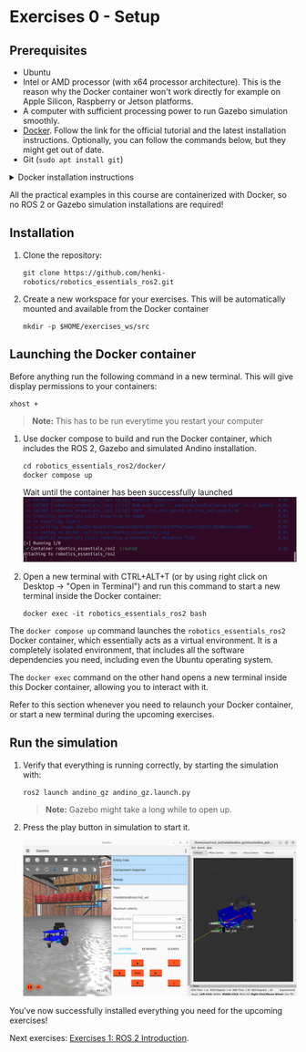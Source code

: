 # Exercises 0 - Setup

## Prerequisites
- Ubuntu
- Intel or AMD processor (with x64 processor architecture). This is the reason why the Docker container won't work directly for example on Apple Silicon, Raspberry or Jetson platforms.
- A computer with sufficient processing power to run Gazebo simulation smoothly.
- [Docker](https://docs.docker.com/engine/install/ubuntu/). Follow the link for the official tutorial
and the latest installation instructions. Optionally, you can follow the commands below, but they might get out of date.
- Git (`sudo apt install git`)

<details>
  <summary>Docker installation instructions</summary>

  ### Installing Docker
  ### Firstly follow these steps:
  1. Set up Docker's `apt` repository by running these commands (one-by-one) in a new terminal:
```
# Add Docker's official GPG key:
sudo apt-get update
sudo apt-get install ca-certificates curl
sudo install -m 0755 -d /etc/apt/keyrings
sudo curl -fsSL https://download.docker.com/linux/ubuntu/gpg -o /etc/apt/keyrings/docker.asc
sudo chmod a+r /etc/apt/keyrings/docker.asc

# Add the repository to Apt sources:
echo \
"deb [arch=$(dpkg --print-architecture) signed-by=/etc/apt/keyrings/docker.asc] https://download.docker.com/linux/ubuntu \
$(. /etc/os-release && echo "$VERSION_CODENAME") stable" | \
sudo tee /etc/apt/sources.list.d/docker.list > /dev/null
sudo apt-get update
```
2. Install the Docker packages by running the following command in the same terminal:
```
sudo apt-get install docker-ce docker-ce-cli containerd.io docker-buildx-plugin docker-compose-plugin
```
3. Verify your installation by running this command:
```
sudo docker run hello-world
```

### Follow these next steps to be able to run `docker` commands without "sudo"
1. Create a `docker` user group.
```
sudo groupadd docker
```
2. Add your user to the `docker` group.
```
sudo usermod -aG docker $USER
```
3. Log out and log back in to your system, or run the following command:
```
newgrp docker
```
4. Test that you can run `docker` commands without `sudo`.
```
docker run hello-world
```

### (Optional) If you are running Docker on a Linux machine equipped with an Nvidia GPU and the proper installed drivers
#### Install the Nvidia Container Toolkit by following these steps:
1. Configure the production repository:
```
curl -fsSL https://nvidia.github.io/libnvidia-container/gpgkey | sudo gpg --dearmor -o /usr/share/keyrings/nvidia-container-toolkit-keyring.gpg \
&& curl -s -L https://nvidia.github.io/libnvidia-container/stable/deb/nvidia-container-toolkit.list | \
sed 's#deb https://#deb [signed-by=/usr/share/keyrings/nvidia-container-toolkit-keyring.gpg] https://#g' | \
sudo tee /etc/apt/sources.list.d/nvidia-container-toolkit.list
```
Optionally, configure the repository to use experimental packages:
```
sed -i -e '/experimental/ s/^#//g' /etc/apt/sources.list.d/nvidia-container-toolkit.list
```
2. Update the packages list from the repository:
```
sudo apt-get update
```
3. Install the NVIDIA Container Toolkit packages:
```
sudo apt-get install -y nvidia-container-toolkit
```

#### Configure the Nvidia Container Toolkit for Docker:
1. Configure the container runtime by using the nvidia-ctk command:
```
sudo nvidia-ctk runtime configure --runtime=docker
```
2. Restart the Docker daemon:
```
sudo systemctl restart docker
```  

</details>


All the practical examples in this course are containerized with Docker, so no 
ROS 2 or Gazebo simulation installations are required!

## Installation

1. Clone the repository:

    ```commandline
    git clone https://github.com/henki-robotics/robotics_essentials_ros2.git
    ```

1. Create a new workspace for your exercises. This will be automatically mounted and available from the Docker container
    ```commandline
    mkdir -p $HOME/exercises_ws/src
    ```

## Launching the Docker container

Before anything run the following command in a new terminal. This will give display permissions to your containers:

```commandline
xhost +
```

> **Note:** This has to be run everytime you restart your computer 

1. Use docker compose to build and run the Docker container, which includes the ROS 2, Gazebo and simulated Andino installation.
    ```commandline
    cd robotics_essentials_ros2/docker/
    docker compose up
    ```

    Wait until the container has been successfully launched
    <img src="/images/docker_compose_up.png" alt="Andino Simulation Screenshot">

1. Open a new terminal with CTRL+ALT+T (or by using right click on Desktop -> "Open in Terminal") and run this command to start a new terminal inside the Docker container:
    ```commandline
    docker exec -it robotics_essentials_ros2 bash
    ```

The `docker compose up` command launches the `robotics_essentials_ros2` Docker container, which essentially acts as a virtual environment.
It is a completely isolated environment, that includes all the software dependencies you need, including even the Ubuntu operating system.

The `docker exec` command on the other hand opens a new terminal inside this Docker container, allowing you to interact with it.

Refer to this section whenever you need to relaunch your Docker container, or start a new terminal during the upcoming exercises.

## Run the simulation

1. Verify that everything is running correctly, by starting the simulation with:
    ```commandline
    ros2 launch andino_gz andino_gz.launch.py
    ```

   > **Note:** Gazebo might take a long while to open up.

1. Press the play button in simulation to start it.

   <img src="/images/andino_sim_screenshot.png" alt="Andino Simulation Screenshot">


You've now successfully installed everything you need for the upcoming exercises!

Next exercises: [Exercises 1: ROS 2 Introduction](/1-ros_2_introduction/README.md).
